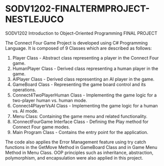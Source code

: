 # SODV1202-FINALTERMPROJECT-NESTLEJUCO
SODV1202 Introduction to Object-Oriented Programming FINAL PROJECT

The Connect Four Game Project is developed using C# Programming Language. It is composed of 9 Classes which are described as follows:
1. Player Class - Abstract class representing a player in the Connect Four game.
2. HumanPlayer Class - Derived class representing a human player in the game.
3. AIPlayer Class - Derived class representing an AI player in the game.
4. GameBoard Class - Representing the game board control and its operations.
5. Connect4TwoPlayerHuman Class - Implementing the game logic for a two-player human vs. human mode.
6. Connect4PlayerVsAI Class - Implementing the game logic for a human vs. AI mode.
7. Menu Class: Containing the game menu and related functionality.
8. IConnectFourGame Interface Class - Defining the Play method for Connect Four game modes.
9. Main Program Class - Contains the entry point for the application.

The code also applies the Error Management feature using try catch functions in the GetMove Method in GameBoard Class and in Game Menu Method in Menu Class.
OOP principles such as inheritance, abstraction, polymorphism, and encapsulation were also applied in this project.
